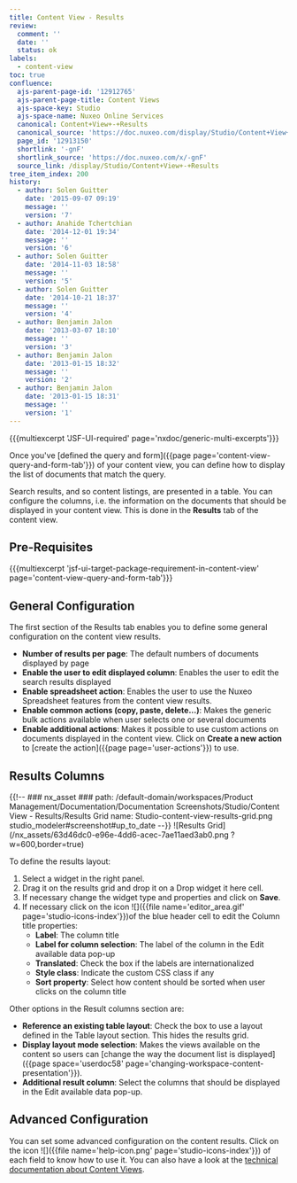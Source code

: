 ```yaml
---
title: Content View - Results
review:
  comment: ''
  date: ''
  status: ok
labels:
  - content-view
toc: true
confluence:
  ajs-parent-page-id: '12912765'
  ajs-parent-page-title: Content Views
  ajs-space-key: Studio
  ajs-space-name: Nuxeo Online Services
  canonical: Content+View+-+Results
  canonical_source: 'https://doc.nuxeo.com/display/Studio/Content+View+-+Results'
  page_id: '12913150'
  shortlink: '-gnF'
  shortlink_source: 'https://doc.nuxeo.com/x/-gnF'
  source_link: /display/Studio/Content+View+-+Results
tree_item_index: 200
history:
  - author: Solen Guitter
    date: '2015-09-07 09:19'
    message: ''
    version: '7'
  - author: Anahide Tchertchian
    date: '2014-12-01 19:34'
    message: ''
    version: '6'
  - author: Solen Guitter
    date: '2014-11-03 18:58'
    message: ''
    version: '5'
  - author: Solen Guitter
    date: '2014-10-21 18:37'
    message: ''
    version: '4'
  - author: Benjamin Jalon
    date: '2013-03-07 18:10'
    message: ''
    version: '3'
  - author: Benjamin Jalon
    date: '2013-01-15 18:32'
    message: ''
    version: '2'
  - author: Benjamin Jalon
    date: '2013-01-15 18:31'
    message: ''
    version: '1'
---
```


{{{multiexcerpt 'JSF-UI-required' page='nxdoc/generic-multi-excerpts'}}}

Once you've [defined the query and form]({{page page='content-view-query-and-form-tab'}}) of your content view, you can define how to display the list of documents that match the query.

Search results, and so content listings, are presented in a table. You can configure the columns, i.e. the information on the documents that should be displayed in your content view. This is done in the **Results** tab of the content view.

## Pre-Requisites

{{{multiexcerpt 'jsf-ui-target-package-requirement-in-content-view' page='content-view-query-and-form-tab'}}}

## General Configuration

The first section of the Results tab enables you to define some general configuration on the content view results.

- **Number of results per page**: The default numbers of documents displayed by page
- **Enable the user to edit displayed column**: Enables the user to edit the search results displayed
- **Enable spreadsheet action**: Enables the user to use the Nuxeo Spreadsheet features from the content view results.
- **Enable common actions (copy, paste, delete...)**: Makes the generic bulk actions available when user selects one or several documents
- **Enable additional actions**: Makes it possible to use custom actions on documents displayed in the content view. Click on **Create a new action** to [create the action]({{page page='user-actions'}}) to use.

## Results Columns

{{!--     ### nx_asset ###
    path: /default-domain/workspaces/Product Management/Documentation/Documentation Screenshots/Studio/Content View - Results/Results Grid
    name: Studio-content-view-results-grid.png
    studio_modeler#screenshot#up_to_date
--}}
![Results Grid](/nx_assets/63d46dc0-e96e-4dd6-acec-7ae11aed3ab0.png ?w=600,border=true)

To define the results layout:

1.  Select a widget in the right panel.
2.  Drag it on the results grid and drop it on a Drop widget it here cell.
3.  If necessary change the widget type and properties and click on **Save**.
4.  If necessary click on the icon ![]({{file name='editor_area.gif' page='studio-icons-index'}})of the blue header cell to edit the Column title properties:
    - **Label**: The column title
    - **Label for column selection**: The label of the column in the Edit available data pop-up
    - **Translated**: Check the box if the labels are internationalized
    - **Style class**: Indicate the custom CSS class if any
    - **Sort property**: Select how content should be sorted when user clicks on the column title

Other options in the Result columns section are:

- **Reference an existing table layout**: Check the box to use a layout defined in the Table layout section. This hides the results grid.
- **Display layout mode selection**: Makes the views available on the content so users can [change the way the document list is displayed]({{page space='userdoc58' page='changing-workspace-content-presentation'}}).
- **Additional result column**: Select the columns that should be displayed in the Edit available data pop-up.

## Advanced Configuration

You can set some advanced configuration on the content results. Click on the icon ![]({{file name='help-icon.png' page='studio-icons-index'}}) of each field to know how to use it. You can also have a look at the [technical documentation about Content Views](http://doc.nuxeo.com/x/FQ4z).
